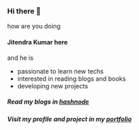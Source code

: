 ### Hi there 👋️
how are you doing
#### Jitendra Kumar here
and he is
- passionate to learn new techs
- interested in reading blogs and books
- developing new projects

##### Read my blogs in [hashnode](https://jit2endra.hashnode.dev/)
##### Visit my profile and project in my [portfolio](https:jitendra-kumar.netlify.app)
